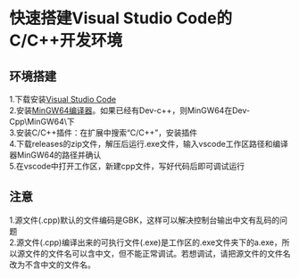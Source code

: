 # 快速搭建Visual Studio Code的C/C++开发环境
## 环境搭建
1.下载安装[Visual Studio Code](https://code.visualstudio.com/download)<br/>
2.安装[MinGW64编译器](https://sourceforge.net/projects/mingw-w64/)。如果已经有Dev-c++，则MinGW64在Dev-Cpp\MinGW64\下<br/>
3.安装C/C++插件：在扩展中搜索“C/C++”，安装插件<br/>
4.下载releases的zip文件，解压后运行.exe文件，输入vscode工作区路径和编译器MinGW64的路径并确认<br/>
5.在vscode中打开工作区，新建cpp文件，写好代码后即可调试运行
## 注意
1.源文件(.cpp)默认的文件编码是GBK，这样可以解决控制台输出中文有乱码的问题<br/>
2.源文件(.cpp)编译出来的可执行文件(.exe)是工作区的.exe文件夹下的a.exe，所以源文件的文件名可以含中文，但不能正常调试。若想调试，请把源文件的文件名改为不含中文的文件名。
